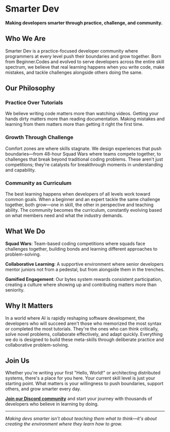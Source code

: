 # Smarter Dev

**Making developers smarter through practice, challenge, and community.**

## Who We Are

Smarter Dev is a practice-focused developer community where programmers at every level push their boundaries and grow together. Born from Beginner.Codes and evolved to serve developers across the entire skill spectrum, we believe that real learning happens when you write code, make mistakes, and tackle challenges alongside others doing the same.

## Our Philosophy

### Practice Over Tutorials
We believe writing code matters more than watching videos. Getting your hands dirty matters more than reading documentation. Making mistakes and learning from them matters more than getting it right the first time.

### Growth Through Challenge
Comfort zones are where skills stagnate. We design experiences that push boundaries—from 48-hour Squad Wars where teams compete together, to challenges that break beyond traditional coding problems. These aren't just competitions; they're catalysts for breakthrough moments in understanding and capability.

### Community as Curriculum
The best learning happens when developers of all levels work toward common goals. When a beginner and an expert tackle the same challenge together, both grow—one in skill, the other in perspective and teaching ability. The community becomes the curriculum, constantly evolving based on what members need and what the industry demands.

## What We Do

**Squad Wars**: Team-based coding competitions where squads face challenges together, building bonds and learning different approaches to problem-solving.

**Collaborative Learning**: A supportive environment where senior developers mentor juniors not from a pedestal, but from alongside them in the trenches.

**Gamified Engagement**: Our bytes system rewards consistent participation, creating a culture where showing up and contributing matters more than seniority.

## Why It Matters

In a world where AI is rapidly reshaping software development, the developers who will succeed aren't those who memorized the most syntax or completed the most tutorials. They're the ones who can think critically, solve novel problems, collaborate effectively, and adapt quickly. Everything we do is designed to build these meta-skills through deliberate practice and collaborative problem-solving.

## Join Us

Whether you're writing your first "Hello, World!" or architecting distributed systems, there's a place for you here. Your current skill level is just your starting point. What matters is your willingness to push boundaries, support others, and grow smarter every day.

**[Join our Discord community](https://smarter.dev/discord)** and start your journey with thousands of developers who believe in learning by doing.

---

*Making devs smarter isn't about teaching them what to think—it's about creating the environment where they learn how to grow.*
